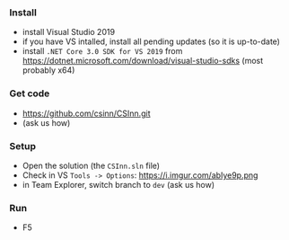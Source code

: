 

### Install
 - install Visual Studio 2019
 - if you have VS intalled, install all pending updates (so it is up-to-date)
 - install `.NET Core 3.0 SDK for VS 2019` from https://dotnet.microsoft.com/download/visual-studio-sdks (most probably x64)

### Get code
 - https://github.com/csinn/CSInn.git
 - (ask us how)

### Setup
 - Open the solution (the `CSInn.sln` file)
 - Check in VS `Tools -> Options`: https://i.imgur.com/abIye9p.png
 - in Team Explorer, switch branch to `dev` (ask us how)
 
### Run
 - F5
